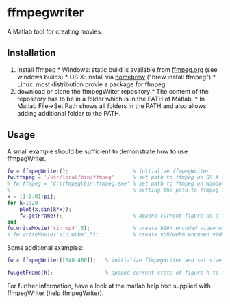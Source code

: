 ffmpegwriter
============

A Matlab tool for creating movies.

Installation
------------

  1. install ffmpeg
    * Windows: static build is available from  [ffmpeg.org](http://ffmpeg.org/download.html) (see windows builds)
    * OS X: install via [homebrew](http://brew.sh/) ("brew install ffmpeg")
    * Linux: most distribution provie a package for ffmpeg
  2. download or clone the ffmpegWriter repository
    * The content of the repository has to be in a folder which is in the PATH of Matlab.
    * In Matlab File->Set Path shows all folders in the PATH and also allows adding additional folder to the PATH.

Usage
-----

A small example should be sufficient to demonstrate how to use ffmpegWriter.
```matlab
fw = ffmpegWriter();                     % initialize ffmpegWriter
fw.ffmpeg = '/usr/local/bin/ffmpeg'      % set path to ffmpeg on OS X (if installed using homebrew)
% fw.ffmpeg = 'C:\ffmpeg\bin\ffmpeg.exe' % set path to ffmpeg on Windows (if installed to C:\ffmpeg\bin\)
%                                        % setting the path to ffmpeg is not necessary on Linux
x = [1:0.01:pi];
for k=1:20
    plot(x,sin(k*x)); 
    fw.getFrame();                       % append current figure as a frame to the video
end
fw.writeMovie('sin.mp4',5);              % create h264 encoded video with a framerate of 5 frames/second and write it to sin.mp4
% fw.writeMovie('sin.webm',5);           % create vp8/webm encoded video with a framerate of 5 frames/second and write it to sin.webm
```

Some additional examples:
```matlab
fw = ffmpegWriter([640 480]);   % initialize ffmpegWriter and set size of the final video to 640 x 480
```

```matlab
fw.getFrame(h);                 % append current state of figure h to the video
```

For further information, have a look at the matlab help text supplied with ffmpegWriter (help ffmpegWriter).
